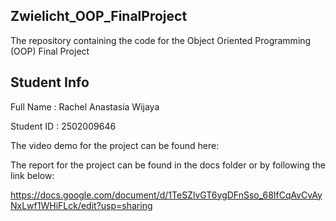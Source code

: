 ## Zwielicht_OOP_FinalProject

The repository containing the code for the Object Oriented Programming (OOP) Final Project

## Student Info

Full Name   : Rachel Anastasia Wijaya

Student ID  : 2502009646

The video demo for the project can be found here:

The report for the project can be found in the docs folder or by following the link below:

https://docs.google.com/document/d/1TeSZlvGT6ygDFnSso_68IfCqAvCvAyNxLwf1WHiFLck/edit?usp=sharing